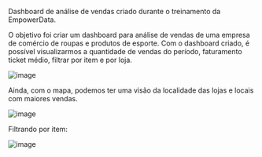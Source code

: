 Dashboard de análise de vendas criado durante o treinamento da EmpowerData. 

O objetivo foi criar um dashboard para análise de vendas de uma empresa de comércio de roupas e produtos de esporte.
Com o dashboard criado, é possível visualizarmos a quantidade de vendas do período, faturamento ticket médio, filtrar por item e por loja.

![image](https://user-images.githubusercontent.com/86981990/192830995-e4704c30-732d-4221-bfbf-28a3fe74f5b2.png)

Ainda, com o mapa, podemos ter uma visão da localidade das lojas e locais com maiores vendas. 

![image](https://user-images.githubusercontent.com/86981990/192831244-543fafb1-3b41-46c1-9b97-3fb97d5245b1.png)

Filtrando por item:

![image](https://user-images.githubusercontent.com/86981990/192831550-5e7cb96c-f86d-4ba7-ae71-e5fe573fafb0.png)
